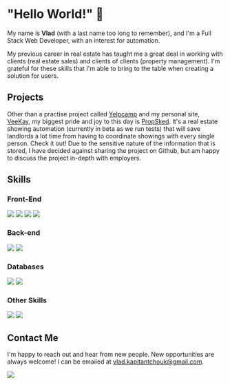 <h1>"Hello World!" 👋</h1>
<p>My name is <strong>Vlad</strong> (with a last name too long to remember), and I'm a Full Stack Web Developer, with an interest for automation.</p>

<p>My previous career in real estate has taught me a great deal in working with clients (real estate sales) and clients of clients (property management). I'm grateful for these skills that I'm able to bring to the table when creating a solution for users.</p>

<h2>Projects</h2>
<p>Other than a practise project called <a href="https://yelpcamp.ca" target="_blank">Yelpcamp</a> and my personal site, <a href="https://veekay.ca" target="_blank">VeeKay</a>, my biggest pride and joy to this day is <a href="https://propsked.ca">PropSked</a>. It's a real estate showing automation (currently in beta as we run tests) that will save landlords a lot time from having to coordinate showings with every single person. Check it out! Due to the sensitive nature of the information that is stored, I have decided against sharing the project on Github, but am happy to discuss the project in-depth with employers.</p>

<h2>Skills</h2>

<h3>Front-End</h3>
<p>
   <img src="https://img.shields.io/badge/HTML5-E34F26?style=for-the-badge&logo=html5&logoColor=white">
   <img src="https://img.shields.io/badge/CSS3-1572B6?style=for-the-badge&logo=css3&logoColor=white">
   <img src="https://img.shields.io/badge/JavaScript-323330?style=for-the-badge&logo=javascript&logoColor=F7DF1E">
   <img src="https://img.shields.io/badge/Bootstrap-563D7C?style=for-the-badge&logo=bootstrap&logoColor=white">
</p>

<h3>Back-end</h3>
<p>
   <img src="https://img.shields.io/badge/Node.js-339933?style=for-the-badge&logo=nodedotjs&logoColor=white">
   <img src="https://img.shields.io/badge/Express.js-000000?style=for-the-badge&logo=express&logoColor=white">
</p>

<h3>Databases</h3>
<p>
   <img src="https://img.shields.io/badge/MongoDB-4EA94B?style=for-the-badge&logo=mongodb&logoColor=white">
   <img src="https://img.shields.io/badge/MySQL-005C84?style=for-the-badge&logo=mysql&logoColor=white">
</p>

<h3>Other Skills</h3>
<p>
   <img src="https://img.shields.io/badge/Adobe%20Photoshop-31A8FF?style=for-the-badge&logo=Adobe%20Photoshop&logoColor=black">
   <img src="https://img.shields.io/badge/Visual_Studio_Code-0078D4?style=for-the-badge&logo=visual%20studio%20code&logoColor=white">
</p>

<h2>Contact Me</h2>
<p>
   I'm happy to reach out and hear from new people. New opportunities are always welcome! I can be emailed at <a href="mailto:vlad.kapitantchouk@gmail.com">vlad.kapitantchouk@gmail.com</a>.<br>
</p>
<p>
   <a href="https://ca.linkedin.com/in/vlad-kapitantchouk" target="_blank"><img src="https://img.shields.io/badge/LinkedIn-0077B5?style=for-the-badge&logo=linkedin&logoColor=white"></a>
</p>


